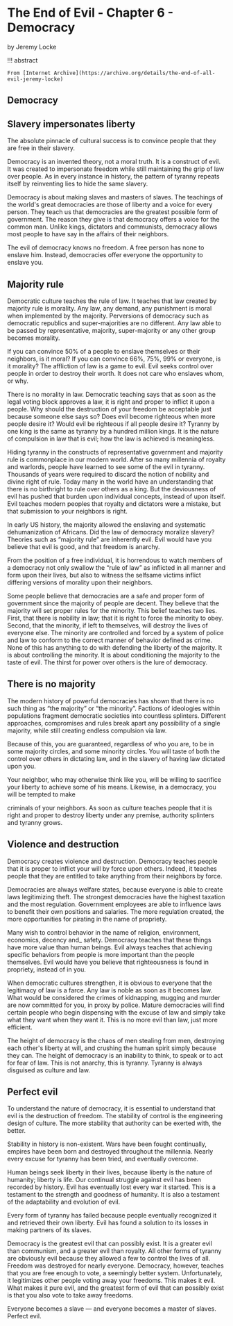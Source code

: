 # The End of Evil - Chapter 6 - Democracy

by Jeremy Locke

!!! abstract

    From [Internet Archive](https://archive.org/details/the-end-of-all-evil-jeremy-locke)

## Democracy

## Slavery impersonates liberty

The absolute pinnacle of cultural success is to convince people that they are free in their slavery.

Democracy is an invented theory, not a moral truth. It is a construct of evil. It was created to impersonate freedom while still maintaining the grip of law over people. As in every instance in history, the pattern of tyranny repeats itself by reinventing lies to hide the same slavery.

Democracy is about making slaves and masters of slaves. The teachings of the world's great democracies are those of liberty and a voice for every person. They teach us that democracies are the greatest possible form of government. The reason they give is that democracy offers a voice for the common man. Unlike kings, dictators and communists, democracy allows most people to have say in the affairs of their neighbors.

The evil of democracy knows no freedom. A free person has none to enslave him. Instead, democracies offer everyone the opportunity to enslave you.

## Majority rule

Democratic culture teaches the rule of law. It teaches that law created by majority rule is morality. Any law, any demand, any punishment is moral when implemented by the majority. Perversions of democracy such as democratic republics and super-majorities are no different. Any law able to be passed by representative, majority, super-majority or any other group becomes morality.

If you can convince 50% of a people to enslave themselves or their neighbors, is it moral? If you can convince 66%, 75%, 99% or everyone, is it morality? The affliction of law is a game to evil. Evil seeks control over people in order to destroy their worth. It does not care who enslaves whom, or why.

There is no morality in law. Democratic teaching says that as soon as the legal voting block approves a law, it is right and proper to inflict it upon a people. Why should the destruction of your freedom be acceptable just because someone else says so? Does evil become righteous when more people desire it? Would evil be righteous if all people desire it? Tyranny by one king is the same as tyranny by a hundred million kings. It is the nature of compulsion in law that is evil; how the law is achieved is meaningless.

Hiding tyranny in the constructs of representative government and majority rule is commonplace in our modern world. After so many millennia of royalty and warlords, people have learned to see some of the evil in tyranny. Thousands of years were required to discard the notion of nobility and divine right of rule. Today many in the world have an understanding that there is no birthright to rule over others as a king. But the deviousness of evil has pushed that burden upon individual concepts, instead of upon itself. Evil teaches modern peoples that royalty and dictators were a mistake, but that submission to your neighbors is right.

In early US history, the majority allowed the enslaving and systematic dehumanization of Africans. Did the law of democracy moralize slavery? Theories such as “majority rule” are inherently evil. Evil would have you believe that evil is good, and that freedom is anarchy.

From the position of a free individual, it is horrendous to watch members of a democracy not only swallow the “rule of law” as inflicted in all manner and form upon their lives, but also to witness the selfsame victims inflict differing versions of morality upon their neighbors.

Some people believe that democracies are a safe and proper form of government since the majority of people are decent. They believe that the majority will set proper rules for the minority. This belief teaches two lies. First, that there is nobility in law; that it is right to force the minority to obey. Second, that the minority, if left to themselves, will destroy the lives of everyone else. The minority are controlled and forced by a system of police and law to conform to the correct manner of behavior defined as crime. None of this has anything to do with defending the liberty of the majority. It is about controlling the minority. It is about conditioning the majority to the taste of evil. The thirst for power over others is the lure of democracy.

## There is no majority

The modern history of powerful democracies has shown that there is no such thing as “the majority” or “the minority”. Factions of ideologies within populations fragment democratic societies into countless splinters. Different approaches, compromises and rules break apart any possibility of a single majority, while still creating endless compulsion via law.

Because of this, you are guaranteed, regardless of who you are, to be in some majority circles, and some minority circles. You will taste of both the control over others in dictating law, and in the slavery of having law dictated upon you.

Your neighbor, who may otherwise think like you, will be willing to sacrifice your liberty to achieve some of his means. Likewise, in a democracy, you will be tempted to make

criminals of your neighbors. As soon as culture teaches people that it is right and proper to destroy liberty under any premise, authority splinters and tyranny grows.

## Violence and destruction

Democracy creates violence and destruction. Democracy teaches people that it is proper to inflict your will by force upon others. Indeed, it teaches people that they are entitled to take anything from their neighbors by force.

Democracies are always welfare states, because everyone is able to create laws legitimizing theft. The strongest democracies have the highest taxation and the most regulation. Government employees are able to influence laws to benefit their own positions and salaries. The more regulation created, the more opportunities for pirating in the name of propriety.

Many wish to control behavior in the name of religion, environment, economics, decency and_ safety. Democracy teaches that these things have more value than human beings. Evil always teaches that achieving specific behaviors from people is more important than the people themselves. Evil would have you believe that righteousness is found in propriety, instead of in you.

When democratic cultures strengthen, it is obvious to everyone that the legitimacy of law is a farce. Any law is noble as soon as it becomes law. What would be considered the crimes of kidnapping, mugging and murder are now committed for you, in proxy by police. Mature democracies will find certain people who begin dispensing with the excuse of law and simply take what they want when they want it. This is no more evil than law, just more efficient.

The height of democracy is the chaos of men stealing from men, destroying each other's liberty at will, and crushing the human spirit simply because they can. The height of democracy is an inability to think, to speak or to act for fear of law. This is not anarchy, this is tyranny. Tyranny is always disguised as culture and law.

## Perfect evil

To understand the nature of democracy, it is essential to understand that evil is the destruction of freedom. The stability of control is the engineering design of culture. The more stability that authority can be exerted with, the better.

Stability in history is non-existent. Wars have been fought continually, empires have been born and destroyed throughout the millennia. Nearly every excuse for tyranny has been tried, and eventually overcome.

Human beings seek liberty in their lives, because liberty is the nature of humanity; liberty is life. Our continual struggle against evil has been recorded by history. Evil has eventually lost every war it started. This is a testament to the strength and goodness of humanity. It is also a testament of the adaptability and evolution of evil.

Every form of tyranny has failed because people eventually recognized it and retrieved their own liberty. Evil has found a solution to its losses in making partners of its slaves.

Democracy is the greatest evil that can possibly exist. It is a greater evil than communism, and a greater evil than royalty. All other forms of tyranny are obviously evil because they allowed a few to control the lives of all. Freedom was destroyed for nearly everyone. Democracy, however, teaches that you are free enough to vote, a seemingly better system. Unfortunately, it legitimizes other people voting away your freedoms. This makes it evil. What makes it pure evil, and the greatest form of evil that can possibly exist is that you also vote to take away freedoms.

Everyone becomes a slave — and everyone becomes a master of slaves. Perfect evil.
